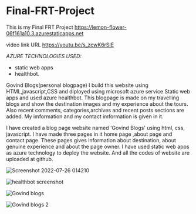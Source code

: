 # Final-FRT-Project
This is my Final FRT Project
https://lemon-flower-06f161a10.3.azurestaticapps.net

video link URL https://youtu.be/s_zcwK6rSIE

*AZURE TECHNOLOGIES USED:*
- static web apps 
- healthbot.


Govind Blogs(personal blogpage)
I build this website using HTML,javascript,CSS and diployed using microsoft azure service Static web apps and used azure healthbot.
This blogpage is made on my travelling blogs and show the destination images and my experience about the tours.
Also recent comments, categories,archives and recent posts sections are added.
My imformation and my contact imformation is given in it.

I have created a blog page website named 'Govind Blogs' using html, css, javascript. I have made three pages in it home page ,about page and contact page. These pages gives information about destination, about genuine experience and about the page owner. I have used static web apps as azure technology to deploy the website. And all the codes of website are uploaded at github.




![Screenshot 2022-07-26 014210](https://user-images.githubusercontent.com/95979633/180866492-43396072-8c5f-40fd-9a06-c315040f14a0.jpg)

![healthbot screenshot](https://user-images.githubusercontent.com/95979633/203911561-7d954d0c-a17a-4c0b-8698-338bce07270b.jpg)

![Govind blogs](https://user-images.githubusercontent.com/95979633/203913900-51a0cc50-8016-46c4-a4ca-5b6056eaa1ba.jpg)

![Govind blogs 2](https://user-images.githubusercontent.com/95979633/203913928-5cfe0a05-eccd-42e8-ad26-2980e670a2c1.jpg)
